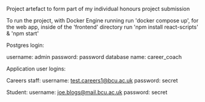 Project artefact to form part of my individual honours project submission

To run the project, with Docker Engine running run 'docker compose up', for the web app, inside of the 'frontend' directory run 'npm install react-scripts' & 'npm start'


Postgres login: 

username: admin
password: password
database name: career_coach 

Application user logins: 

Careers staff: 
  username: test.careers1@bcu.ac.uk
  password: secret 

Student: 
  username: joe.blogs@mail.bcu.ac.uk
  password: secret
